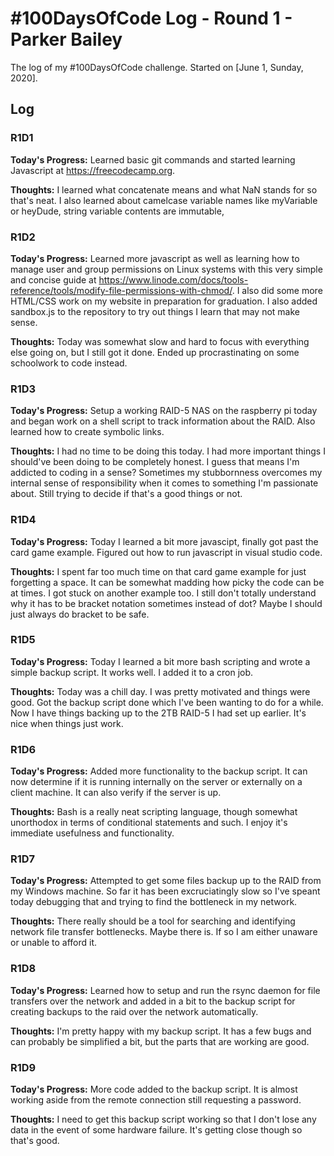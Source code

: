 # #100DaysOfCode Log - Round 1 - Parker Bailey

The log of my #100DaysOfCode challenge. Started on [June 1, Sunday, 2020].

## Log

### R1D1 
**Today's Progress:** Learned basic git commands and started learning Javascript at https://freecodecamp.org.

**Thoughts:** I learned what concatenate means and what NaN stands for so that's neat. I also learned about camelcase variable names like myVariable or heyDude, string variable contents are immutable, 

### R1D2
**Today's Progress:** Learned more javascript as well as learning how to manage user and group permissions on Linux systems with this very simple and concise guide at https://www.linode.com/docs/tools-reference/tools/modify-file-permissions-with-chmod/. I also did some more HTML/CSS work on my website in preparation for graduation. I also added sandbox.js to the repository to try out things I learn that may not make sense. 

**Thoughts:** Today was somewhat slow and hard to focus with everything else going on, but I still got it done. Ended up procrastinating on some schoolwork to code instead. 

### R1D3
**Today's Progress:** Setup a working RAID-5 NAS on the raspberry pi today and began work on a shell script to track information about the RAID. Also learned how to create symbolic links. 

**Thoughts:** I had no time to be doing this today. I had more important things I should've been doing to be completely honest. I guess that means I'm addicted to coding in a sense? Sometimes my stubbornness overcomes my internal sense of responsibility when it comes to something I'm passionate about. Still trying to decide if that's a good things or not. 

### R1D4
**Today's Progress:** Today I learned a bit more javascipt, finally got past the card game example. Figured out how to run javascript in visual studio code. 

**Thoughts:** I spent far too much time on that card game example for just forgetting a space. It can be somewhat madding how picky the code can be at times. I got stuck on another example too. I still don't totally understand why it has to be bracket notation sometimes instead of dot? Maybe I should just always do bracket to be safe.

### R1D5
**Today's Progress:** Today I learned a bit more bash scripting and wrote a simple backup script. It works well. I added it to a cron job. 

**Thoughts:** Today was a chill day. I was pretty motivated and things were good. Got the backup script done which I've been wanting to do for a while. Now I have things backing up to the 2TB RAID-5 I had set up earlier. It's nice when things just work. 

### R1D6
**Today's Progress:** Added more functionality to the backup script. It can now determine if it is running internally on the server or externally on a client machine. It can also verify if the server is up. 

**Thoughts:** Bash is a really neat scripting language, though somewhat unorthodox in terms of conditional statements and such. I enjoy it's immediate usefulness and functionality. 

### R1D7
**Today's Progress:** Attempted to get some files backup up to the RAID from my Windows machine. So far it has been excruciatingly slow so I've speant today debugging that and trying to find the bottleneck in my network.

**Thoughts:** There really should be a tool for searching and identifying network file transfer bottlenecks. Maybe there is. If so I am either unaware or unable to afford it. 

### R1D8
**Today's Progress:** Learned how to setup and run the rsync daemon for file transfers over the network and added in a bit to the backup script for creating backups to the raid over the network automatically.

**Thoughts:** I'm pretty happy with my backup script. It has a few bugs and can probably be simplified a bit, but the parts that are working are good.

### R1D9
**Today's Progress:** More code added to the backup script. It is almost working aside from the remote connection still requesting a password.

**Thoughts:** I need to get this backup script working so that I don't lose any data in the event of some hardware failure. It's getting close though so that's good. 